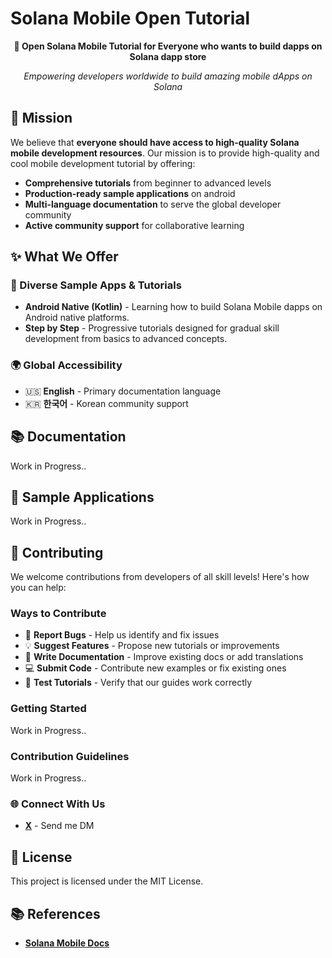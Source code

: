 # Solana Mobile Open Tutorial

<div align="center">

**🚀 Open Solana Mobile Tutorial for Everyone who wants to build dapps on Solana dapp store**

*Empowering developers worldwide to build amazing mobile dApps on Solana*
</div>

## 🎯 Mission

We believe that **everyone should have access to high-quality Solana mobile development resources**. Our mission is to provide high-quality and cool mobile development tutorial by offering:

- **Comprehensive tutorials** from beginner to advanced levels
- **Production-ready sample applications** on android
- **Multi-language documentation** to serve the global developer community
- **Active community support** for collaborative learning

## ✨ What We Offer

### 📱 Diverse Sample Apps & Tutorials
- **Android Native (Kotlin)** - Learning how to build Solana Mobile dapps on Android native platforms.
- **Step by Step** - Progressive tutorials designed for gradual skill development from basics to advanced concepts.

### 🌍 Global Accessibility
- 🇺🇸 **English** - Primary documentation language
- 🇰🇷 **한국어** - Korean community support

## 📚 Documentation
Work in Progress..

## 📱 Sample Applications
Work in Progress..

## 🤝 Contributing

We welcome contributions from developers of all skill levels! Here's how you can help:

### Ways to Contribute
- 🐛 **Report Bugs** - Help us identify and fix issues
- 💡 **Suggest Features** - Propose new tutorials or improvements
- 📝 **Write Documentation** - Improve existing docs or add translations
- 💻 **Submit Code** - Contribute new examples or fix existing ones
- 🧪 **Test Tutorials** - Verify that our guides work correctly

### Getting Started
Work in Progress..

### Contribution Guidelines
Work in Progress..

### 🌐 Connect With Us
- **[X](https://x.com/keem_hyun)** - Send me DM

## 📄 License

This project is licensed under the MIT License.

## 📚 References

- **[Solana Mobile Docs](https://docs.solanamobile.com/developers/overview)**
